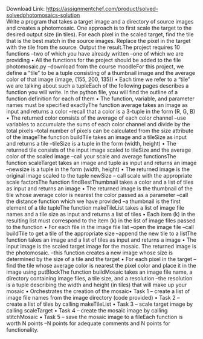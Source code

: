 Download Link: https://assignmentchef.com/product/solved-solvedphotomosaics-solution
<br>
Write a program that takes a target image and a directory of source images and creates a photomosaic. One approach is to first scale the target to the desired output size (in tiles). For each pixel in the scaled target, find the tile that is the best match in the source images. Replace the pixel in the target with the tile from the source. Output the result.The project requires 10 functions –two of which you have already written –one of which we are providing • All the functions for the project should be added to the file photomosaic.py –download from the course moodleFor this project, we define a “tile” to be a tuple consisting of a thumbnail image and the average color of that image (image, (155, 200, 135)) • Each time we refer to a “tile” we are talking about such a tupleEach of the following pages describes a function you will write. In the python file, you will find the outline of a function definition for each of them • The function, variable, and parameter names must be specified exactlyThe function average takes an image as input and returns a color –recall that a color is a 3-tuple in the form (R, G, B) • The returned color consists of the average of each color channel –use variables to accumulate the sums of each color channel and divide by the total pixels –total number of pixels can be calculated from the size attribute of the imageThe function buildTile takes an image and a tileSize as input and returns a tile –tileSize is a tuple in the form (width, height) • The returned tile consists of the input image scaled to tileSize and the average color of the scaled image –call your scale and average functionsThe function scaleTarget takes an image and tuple as input and returns an image –newsize is a tuple in the form (width, height) • The returned image is the original image scaled to the tuple newSize – call scale with the appropriate scale factorsThe function findBestThumbnail takes a color and a list of tiles as input and returns an image • The returned image is the thumbnail of the tile whose average color is nearest the color passed as a parameter –call the distance function which we have provided –a thumbnail is the first element of a tile tupleThe function makeTileList takes a list of image file names and a tile size as input and returns a list of tiles • Each item (k) in the resulting list must correspond to the item (k) in the list of image files passed to the function • For each file in the image file list –open the image file –call buildTile to get a tile of the appropriate size –append the new tile to a listThe function takes an image and a list of tiles as input and returns a image • The input image is the scaled target image for the mosaic. The returned image is the photomosaic. –this function creates a new image whose size is determined by the size of a tile and the target • For each pixel in the target –find the tile whose average color is nearest the pixel color and place it in the image using putBlockThe function buildMosaic takes an image file name, a directory containing image files, a tile size, and a resolution –the resolution is a tuple describing the width and height (in tiles) that will make up your mosaic • Orchestrates the creation of the mosaic• Task 1 – create a list of image file names from the image directory (code provided) • Task 2 – create a list of tiles by calling makeTileList • Task 3 – scale target image by calling scaleTarget • Task 4 – create the mosaic image by calling stitchMosaic • Task 5 – save the mosaic image to a fileEach function is worth N points –N points for adequate comments and N points for functionality.